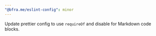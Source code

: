 ```yaml
---
"@bfra.me/eslint-config": minor
---
```


Update prettier config to use `requireOf` and disable for Markdown code blocks.
  